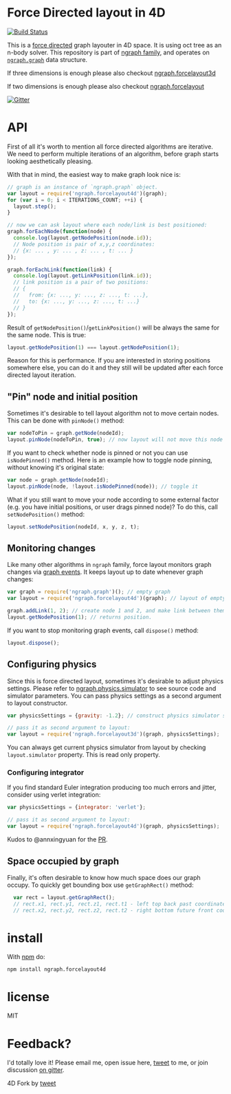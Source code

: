 Force Directed layout in 4D
==========================
[![Build Status](https://travis-ci.org/vradrus/ngraph.forcelayout4d.png?branch=master)](https://travis-ci.org/vradrus/ngraph.forcelayout4d)

This is a [force directed](http://en.wikipedia.org/wiki/Force-directed_graph_drawing)
graph layouter in 4D space. It is using oct tree as an n-body solver. This
repository is part of [ngraph family](https://github.com/anvaka/ngraph), and
operates on [`ngraph.graph`](https://github.com/anvaka/ngraph.graph) data structure.

If three dimensions is enough please also checkout [ngraph.forcelayout3d](https://github.com/anvaka/ngraph.forcelayout3d)

If two dimensions is enough please also checkout [ngraph.forcelayout](https://github.com/anvaka/ngraph.forcelayout)

[![Gitter](https://badges.gitter.im/Join%20Chat.svg)](https://gitter.im/anvaka/VivaGraphJS)

# API

First of all it's worth to mention all force directed algorithms are iterative.
We need to perform multiple iterations of an algorithm, before graph starts
looking aesthetically pleasing.

With that in mind, the easiest way to make graph look nice is:

``` js
// graph is an instance of `ngraph.graph` object.
var layout = require('ngraph.forcelayout4d')(graph);
for (var i = 0; i < ITERATIONS_COUNT; ++i) {
  layout.step();
}

// now we can ask layout where each node/link is best positioned:
graph.forEachNode(function(node) {
  console.log(layout.getNodePosition(node.id));
  // Node position is pair of x,y,z coordinates:
  // {x: ... , y: ... , z: ... , t: ... }
});

graph.forEachLink(function(link) {
  console.log(layout.getLinkPosition(link.id));
  // link position is a pair of two positions:
  // {
  //   from: {x: ..., y: ..., z: ..., t: ...},
  //   to: {x: ..., y: ..., z: ..., t: ...}
  // }
});
```

Result of `getNodePosition()`/`getLinkPosition()` will be always the same for
the same node. This is true:

``` js
layout.getNodePosition(1) === layout.getNodePosition(1);
```

Reason for this is performance. If you are interested in storing positions
somewhere else, you can do it and they still will be updated after each force
directed layout iteration.

## "Pin" node and initial position

Sometimes it's desirable to tell layout algorithm not to move certain nodes.
This can be done with `pinNode()` method:

``` js
var nodeToPin = graph.getNode(nodeId);
layout.pinNode(nodeToPin, true); // now layout will not move this node
```

If you want to check whether node is pinned or not you can use `isNodePinned()`
method. Here is an example how to toggle node pinning, without knowing it's
original state:

``` js
var node = graph.getNode(nodeId);
layout.pinNode(node, !layout.isNodePinned(node)); // toggle it
```

What if you still want to move your node according to some external factor (e.g.
you have initial positions, or user drags pinned node)? To do this, call `setNodePosition()`
method:

``` js
layout.setNodePosition(nodeId, x, y, z, t);
```

## Monitoring changes

Like many other algorithms in `ngraph` family, force layout monitors graph changes
via [graph events](https://github.com/anvaka/ngraph.graph#listening-to-events).
It keeps layout up to date whenever graph changes:

``` js
var graph = require('ngraph.graph')(); // empty graph
var layout = require('ngraph.forcelayout4d')(graph); // layout of empty graph

graph.addLink(1, 2); // create node 1 and 2, and make link between them
layout.getNodePosition(1); // returns position.
```

If you want to stop monitoring graph events, call `dispose()` method:
``` js
layout.dispose();
```

## Configuring physics

Since this is force directed layout, sometimes it's desirable to adjust physics
settings. Please refer to [ngraph.physics.simulator](https://github.com/anvaka/ngraph.physics.simulator)
to see source code and simulator parameters. You can pass physics settings as a
second argument to layout constructor.

``` js
var physicsSettings = {gravity: -1.2}; // construct physics simulator settings

// pass it as second argument to layout:
var layout = require('ngraph.forcelayout3d')(graph, physicsSettings);
```

You can always get current physics simulator from layout by checking `layout.simulator`
property. This is read only property.


### Configuring integrator

If you find standard Euler integration producing too much errors and jitter,
consider using verlet integration:

``` js
var physicsSettings = {integrator: 'verlet'};

// pass it as second argument to layout:
var layout = require('ngraph.forcelayout4d')(graph, physicsSettings);
```

Kudos to @annxingyuan for the [PR](https://github.com/anvaka/ngraph.forcelayout3d/pull/1).


## Space occupied by graph

Finally, it's often desirable to know how much space does our graph occupy. To
quickly get bounding box use `getGraphRect()` method:

``` js
  var rect = layout.getGraphRect();
  // rect.x1, rect.y1, rect.z1, rect.t1 - left top back past coordinates of bounding box
  // rect.x2, rect.y2, rect.z2, rect.t2 - right bottom future front coordinates of bounding box
```

# install

With [npm](https://npmjs.org) do:

```
npm install ngraph.forcelayout4d
```

# license

MIT

# Feedback?

I'd totally love it! Please email me, open issue here, [tweet](https://twitter.com/anvaka)
to me, or join discussion [on gitter](https://gitter.im/anvaka/VivaGraphJS).

4D Fork by [tweet](https://twitter.com/vradrus)
